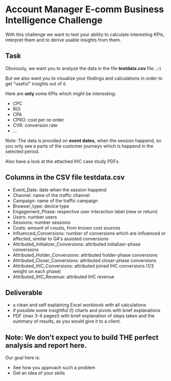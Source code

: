 # Account Manager E-comm Business Intelligence Challenge
With this challenge we want to test your ability to calculate interesting KPIs, interpret them
and to derive usable insights from them.

## Task
Obviously, we want you to analyze the data in the file **testdata.csv** file. ;-)

But we also want you to visualize your findings and calculations in order to get "useful" insights 
out of it.

Here are **only** some KPIs which might be interesting:
- CPC
- ROI
- CPA 
- CPRO: cost per re-order
- CVR: conversion rate
- ...

Note: The data is provided on **event dates**, when the session happend, 
so you only see a parts of the customer journeys which is happend in the selected period.

Also have a look at the attached IHC case study PDFs.

## Columns in the CSV file testdata.csv

- Event_Date: date when the session happend	
- Channel: name of the traffic channel	
- Campaign: name of the traffic campaign	
- Browser_type: device type	
- Engagement_Phase: respective user interaction label (new or return)	
- Users: number users 
- Sessions: number sessions	
- Costs: amount of cousts, from known cost sources	
- Influenced_Conversions: number of conversions which are influenced or affected, similar to GA's assisted conversions	
- Attributed_Initializer_Conversions: attributed initializer-phase conversions	
- Attributed_Holder_Conversions: attributed holder-phase conversions	
- Attributed_Closer_Conversions: attributed closer-phase conversions	
- Attributed_IHC_Conversions: attributed joined IHC conversions (1/3 weight on each phase)
- Attributed_IHC_Revenue: attributed IHC revenue


## Deliverable

- a clean and self explaining Excel workbook with all calculations
- if possible some insightful (!) charts and pivots with brief explanations 
- PDF (max 3-4 pages!) with brief explanation of steps taken and the summary of results, as you would give it to a client.
 

## Note: We don't expect you to build THE perfect analysis and report here.
Our goal here is:
* See how you approach such a problem
* Get an idea of your skills
